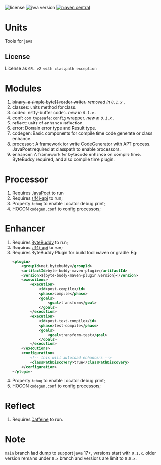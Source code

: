 <p>
<img src="https://img.shields.io/badge/license-GPLv2%20CE-green?style=plastic" alt="license"/>
<img src="https://img.shields.io/badge/java-8+-yellowgreen?style=plastic" alt="java version"/>
<a href="https://central.sonatype.com/search?smo=true&q=parent&namespace=io.github.zenliucn.units">
<img src="https://img.shields.io/maven-central/v/io.github.zenliucn.units/parent?style=plastic" alt="maven central"/>
</a>
</p>

# Units
 Tools for java

## License

License as `GPL v2 with classpath exception`.

# Modules
1. ~~binary: a simple byte[] reader writer.~~ *removed in `0.1.x`* .
2. classes: units method for class.
3. codec: netty-buffer codec. *new in `0.1.x`* .
4. conf: `com.typesafe:config` wrapper.  *new in `0.1.x`* .
5. reflect: units of enhance reflection.
6. error: Domain error type and Result type.
7. codegen: Basic components for compile time code generate or class enhance.
8. processor: A framework for write CodeGenerator with APT process. JavaPoet required at classpath to enable processors.
9. enhancer: A framework for bytecode enhance on compile time. ByteBuddy required, and also compile time plugin.

# Processor
1. Requires [JavaPoet](https://github.com/square/javapoet) to run;
2. Requires [slf4j-api](https://www.qos.ch/) to run;
3. Property `debug` to enable Locator debug print;
4. HOCON `codegen.conf` to config processors;
# Enhancer
1. Requires [ByteBuddy](https://bytebuddy.net/) to run; 
2. Requires [slf4j-api](https://www.qos.ch/) to run;
3. Requires ByteBuddy Plugin for build tool maven or gradle. Eg:
    ```xml
    <plugin>
        <groupId>net.bytebuddy</groupId>
        <artifactId>byte-buddy-maven-plugin</artifactId>
        <version>${byte-buddy-maven-plugin.version}</version>
        <executions>
            <execution>
                <id>post-compile</id>
                <phase>compile</phase>
                <goals>
                    <goal>transform</goal>
                </goals>
            </execution>
            <execution>
                <id>post-test-compile</id>
                <phase>test-compile</phase>
                <goals>
                    <goal>transform-test</goal>
                </goals>
            </execution>
        </executions>
        <configuration>
            <!-- this will autoload enhancers -->
            <classPathDiscovery>true</classPathDiscovery>
        </configuration>
    </plugin>
    ```
4. Property `debug` to enable Locator debug print;
5. HOCON `codegen.conf` to config processors;
# Reflect
1. Requires [Caffeine](https://github.com/ben-manes/caffeine) to run.
# Note
 `main` branch had dump to support java 17+, versions start with `0.1.x`. older version remains under `0.x` branch and versions are limit to `0.0.x`.